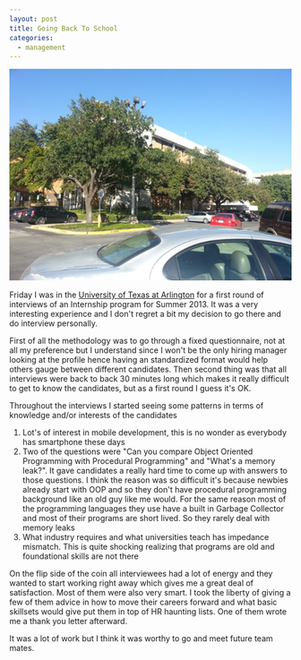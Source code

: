 ```yaml
---
layout: post
title: Going Back To School
categories:
  - management
---
```


![UTA][i1]

Friday I was in the [University of Texas at Arlington][1] for a first round of interviews of an Internship program for Summer 2013. It was a very interesting experience and I don't regret a bit my decision to go there and do interview personally.

First of all the methodology was to go through a fixed questionnaire, not at all my preference but I understand since I won't be the only hiring manager looking at the profile hence having an standardized format would help others gauge between different candidates. Then second thing was that all interviews were back to back 30 minutes long which makes it really difficult to get to know the candidates, but as a first round I guess it's OK.

Throughout the interviews I started seeing some patterns in terms of knowledge and/or interests of the candidates

1. Lot's of interest in mobile development, this is no wonder as everybody has smartphone these days
2. Two of the questions were "Can you compare Object Oriented Programming with Procedural Programming" and "What's a memory leak?". It gave candidates a really hard time to come up with answers to those questions. I think the reason was so difficult it's because newbies already start with OOP and so they don't have procedural programming background like an old guy like me would. For the same reason most of the programming languages they use have a built in Garbage Collector and most of their programs are short lived. So they rarely deal with memory leaks
3. What industry requires and what universities teach has impedance mismatch. This is quite shocking realizing that programs are old and foundational skills are not there

On the flip side of the coin all interviewees had a lot of energy and they wanted to start working right away which gives me a great deal of satisfaction. Most of them were also very smart. I took the liberty of giving a few of them advice in how to move their careers forward and what basic skillsets would give put them in top of HR haunting lists. One of them wrote me a thank you letter afterward.

It was a lot of work but I think it was worthy to go and meet future team mates.

[1]: http://www.uta.edu/uta/ "University of Texas at Arlington"
[i1]: /images/posts/UTA.jpg "UTA"
